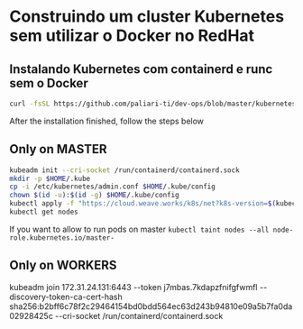 # Construindo um cluster Kubernetes sem utilizar o Docker no RedHat

## Instalando Kubernetes com containerd e runc sem o Docker

```bash
curl -fsSL https://github.com/paliari-ti/dev-ops/blob/master/kubernetes/install.sh | bash
```
After the installation finished, follow the steps below

## Only on MASTER

```bash
kubeadm init --cri-socket /run/containerd/containerd.sock
mkdir -p $HOME/.kube
cp -i /etc/kubernetes/admin.conf $HOME/.kube/config
chown $(id -u):$(id -g) $HOME/.kube/config
kubectl apply -f "https://cloud.weave.works/k8s/net?k8s-version=$(kubectl version | base64 | tr -d '\n')"
kubectl get nodes
```

If you want to allow to run pods on master `kubectl taint nodes --all node-role.kubernetes.io/master-`

## Only on WORKERS
kubeadm join 172.31.24.131:6443 --token j7mbas.7kdapzfnifgfwmfl --discovery-token-ca-cert-hash sha256:b2bff6c78f2c29464154bd0bdd564ec63d243b94810e09a5b7fa0da02928425c --cri-socket /run/containerd/containerd.sock

